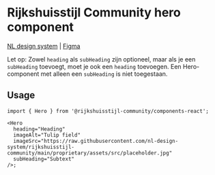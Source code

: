 <!-- @license CC0-1.0 -->

# Rijkshuisstijl Community hero component

[NL design system](https://www.nldesignsystem.nl/hero/) | [Figma](https://www.figma.com/design/txFX5MGRf4O904dtIFcGTF/NLDS---Rijkshuisstijl---Bibliotheek?node-id=15708-524&node-type=canvas&t=fXG4KjJRXbo2PG2J-0)

Let op: Zowel `heading` als `subHeading` zijn optioneel, maar als je een `subHeading` toevoegt, moet je ook een `heading` toevoegen. Een Hero-component met alleen een `subHeading` is niet toegestaan.

## Usage

```tsx
import { Hero } from '@rijkshuisstijl-community/components-react';

<Hero
  heading="Heading"
  imageAlt="Tulip field"
  imageSrc="https://raw.githubusercontent.com/nl-design-system/rijkshuisstijl-community/main/proprietary/assets/src/placeholder.jpg"
  subHeading="Subtext"
/>;
```
